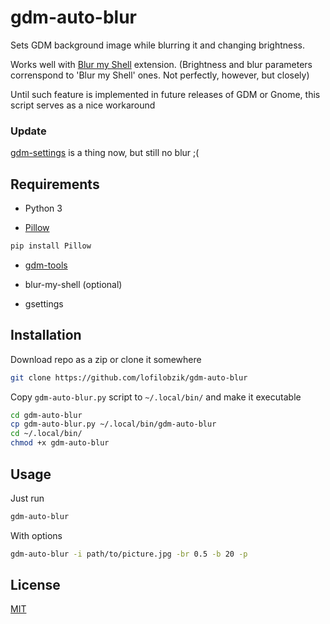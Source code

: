 # gdm-auto-blur

Sets GDM background image while blurring it and changing brightness.

Works well with [Blur my Shell](https://github.com/aunetx/blur-my-shell) extension. (Brightness and blur parameters correnspond to 'Blur my Shell' ones. Not perfectly, however, but closely)

Until such feature is implemented in future releases of GDM or Gnome, this script serves as a nice workaround

### Update
[gdm-settings](https://github.com/realmazharhussain/gdm-settings) is a thing now, but still no blur ;(

## Requirements

- Python 3

- [Pillow](https://pypi.org/project/Pillow/)
```bash
pip install Pillow
```
- [gdm-tools](https://github.com/realmazharhussain/gdm-tools)

- blur-my-shell (optional)

- gsettings

## Installation

Download repo as a zip or clone it somewhere

```bash
git clone https://github.com/lofilobzik/gdm-auto-blur
```
Copy `gdm-auto-blur.py` script to `~/.local/bin/` and make it executable

```bash
cd gdm-auto-blur
cp gdm-auto-blur.py ~/.local/bin/gdm-auto-blur
cd ~/.local/bin/
chmod +x gdm-auto-blur
```

## Usage

Just run

```bash
gdm-auto-blur
```
With options

```bash
gdm-auto-blur -i path/to/picture.jpg -br 0.5 -b 20 -p
```

## License
[MIT](https://choosealicense.com/licenses/mit/)
